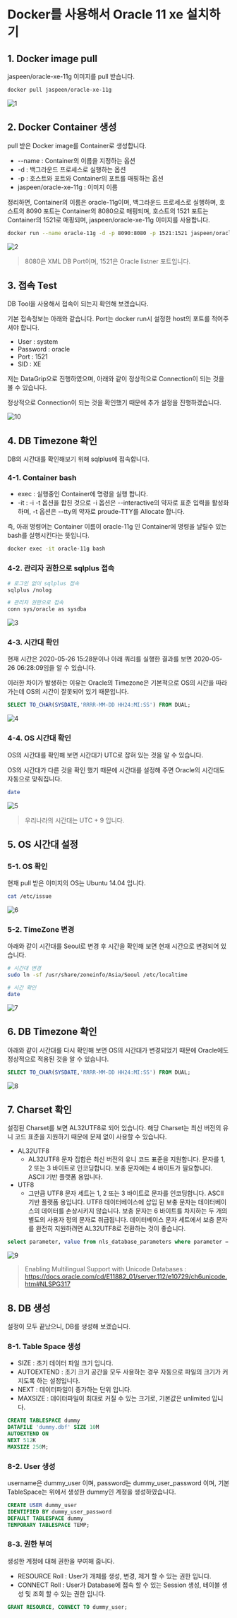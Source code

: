 # Docker를 사용해서 Oracle 11 xe 설치하기

## 1. Docker image pull

jaspeen/oracle-xe-11g 이미지를 pull 받습니다.

```bash
docker pull jaspeen/oracle-xe-11g
```

![1](images/1.png)

## 2. Docker Container 생성

pull 받은 Docker image를 Container로 생성합니다.

* --name : Container의 이름을 지정하는 옵션
* -d : 백그라운드 프로세스로 실행하는 옵션
* -p : 호스트와 포트와 Container의 포트를 매핑하는 옵션
* jaspeen/oracle-xe-11g : 이미지 이름

정리하면, Container의 이름은 oracle-11g이며, 백그라운드 프로세스로 실행하며, 호스트의 8090 포트는 Container의 8080으로 매핑되며, 호스트의 1521 포트는 Container의 1521로 매핑되며, jaspeen/oracle-xe-11g 이미지를 사용합니다.

```bash
docker run --name oracle-11g -d -p 8090:8080 -p 1521:1521 jaspeen/oracle-xe-11g
```

![2](images/2.png)

> 8080은 XML DB Port이며, 1521은 Oracle listner 포트입니다.

## 3. 접속 Test

DB Tool을 사용해서 접속이 되는지 확인해 보겠습니다.

기본 접속정보는 아래와 같습니다. Port는 docker run시 설정한 host의 포트를 적어주셔야 합니다.

* User : system
* Password : oracle
* Port : 1521
* SID : XE

저는 DataGrip으로 진행하였으며, 아래와 같이 정상적으로 Connection이 되는 것을 볼 수 있습니다.

정상적으로 Connection이 되는 것을 확인했기 때문에 추가 설정을 진행하겠습니다.

![10](images/10.png)

## 4. DB Timezone 확인

DB의 시간대를 확인해보기 위해 sqlplus에 접속합니다.

### 4-1. Container bash

* exec : 실행중인 Container에 명령을 실행 합니다.
* -it : -i -t 옵션을 합친 것으로 -i 옵션은 --interactive의 약자로 표준 입력을 활성화 하며, -t 옵션은 --tty의 약자로 proude-TTY를 Allocate 합니다.

즉, 아래 명령어는 Container 이름이 oracle-11g 인 Container에 명령을 날릴수 있는 bash를 실행시킨다는 뜻입니다.

```bash
docker exec -it oracle-11g bash
```

### 4-2. 관리자 권한으로 sqlplus 접속

```bash
# 로그인 없이 sqlplus 접속
sqlplus /nolog

# 관리자 권한으로 접속
conn sys/oracle as sysdba
```

![3](images/3.png)

### 4-3. 시간대 확인

현재 시간은 2020-05-26 15:28분이나 아래 쿼리를 실행한 결과를 보면 2020-05-26 06:28:09임을 알 수 있습니다.

이러한 차이가 발생하는 이유는 Oracle의 Timezone은 기본적으로 OS의 시간을 따라가는데 OS의 시간이 잘못되어 있기 때문입니다.

```sql
SELECT TO_CHAR(SYSDATE,'RRRR-MM-DD HH24:MI:SS') FROM DUAL;
```

![4](images/4.png)

### 4-4. OS 시간대 확인

OS의 시간대를 확인해 보면 시간대가 UTC로 잡혀 있는 것을 알 수 있습니다.

OS의 시간대가 다른 것을 확인 했기 때문에 시간대를 설정해 주면 Oracle의 시간대도 자동으로 맞춰집니다.

```bash
date
```

![5](images/5.png)

> 우리나라의 시간대는 UTC + 9 입니다.

## 5. OS 시간대 설정

### 5-1. OS 확인

현재 pull 받은 이미지의 OS는 Ubuntu 14.04 입니다.

```bash
cat /etc/issue
```

![6](images/6.png)

### 5-2. TimeZone 변경

아래와 같이 시간대를 Seoul로 변경 후 시간을 확인해 보면 현재 시간으로 변경되어 있습니다.

```bash
# 시간대 변경
sudo ln -sf /usr/share/zoneinfo/Asia/Seoul /etc/localtime

# 시간 확인
date
```

![7](images/7.png)

## 6. DB Timezone 확인

아래와 같이 시간대를 다시 확인해 보면 OS의 시간대가 변경되었기 때문에 Oracle에도 정상적으로 적용된 것을 알 수 있습니다.

```sql
SELECT TO_CHAR(SYSDATE,'RRRR-MM-DD HH24:MI:SS') FROM DUAL;
```

![8](images/8.png)

## 7. Charset 확인

설정된 Charset를 보면 AL32UTF8로 되어 있습니다. 해당 Charset는 최신 버전의 유니 코드 표준을 지원하기 때문에 문제 없이 사용할 수 있습니다.

* AL32UTF8
  * AL32UTF8 문자 집합은 최신 버전의 유니 코드 표준을 지원합니다. 문자를 1, 2 또는 3 바이트로 인코딩합니다. 보충 문자에는 4 바이트가 필요합니다. ASCII 기반 플랫폼 용입니다.
* UTF8
  * 그만큼 UTF8 문자 세트는 1, 2 또는 3 바이트로 문자를 인코딩합니다. ASCII 기반 플랫폼 용입니다. UTF8 데이터베이스에 삽입 된 보충 문자는 데이터베이스의 데이터를 손상시키지 않습니다. 보충 문자는 6 바이트를 차지하는 두 개의 별도의 사용자 정의 문자로 취급됩니다. 데이터베이스 문자 세트에서 보충 문자를 완전히 지원하려면 AL32UTF8로 전환하는 것이 좋습니다.

```sql
select parameter, value from nls_database_parameters where parameter = 'NLS_CHARACTERSET'
```

![9](images/9.png)

> Enabling Multilingual Support with Unicode Databases : <https://docs.oracle.com/cd/E11882_01/server.112/e10729/ch6unicode.htm#NLSPG317>

## 8. DB 생성

설정이 모두 끝났으니, DB를 생성해 보겠습니다.

### 8-1. Table Space 생성

* SIZE : 초기 데이터 파일 크기 입니다.
* AUTOEXTEND : 초기 크기 공간을 모두 사용하는 경우 자동으로 파일의 크기가 커지도록 하는 설정입니다.
* NEXT : 데이터파일이 증가하는 단위 입니다.
* MAXSIZE : 데이터파일이 최대로 커질 수 있는 크기로, 기본값은 unlimited 입니다.

```sql
CREATE TABLESPACE dummy
DATAFILE 'dummy.dbf' SIZE 10M
AUTOEXTEND ON
NEXT 512K
MAXSIZE 250M;
```

### 8-2. User 생성

username은 dummy_user 이며, password는 dummy_user_password 이며, 기본 TableSpace는 위에서 생성한 dummy인 계정을 생성하였습니다.

```sql
CREATE USER dummy_user
IDENTIFIED BY dummy_user_password
DEFAULT TABLESPACE dummy
TEMPORARY TABLESPACE TEMP;
```

### 8-3. 권한 부여

생성한 계정에 대해 권한을 부여해 줍니다.

* RESOURCE Roll : User가 개체를 생성, 변경, 제거 할 수 있는 권한 입니다.
* CONNECT Roll : User가 Database에 접속 할 수 있는 Session 생성, 테이블 생성 및 조회 할 수 있는 권한 입니다.

```sql
GRANT RESOURCE, CONNECT TO dummy_user;
```